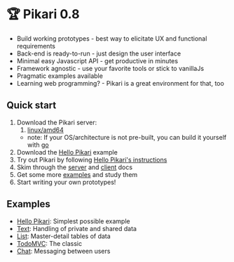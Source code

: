 # 🏆 Pikari 0.8
- Build working prototypes - best way to elicitate UX and functional requirements
- Back-end is ready-to-run - just design the user interface
- Minimal easy Javascript API - get productive in minutes
- Framework agnostic - use your favorite tools or stick to vanillaJs
- Pragmatic examples available
- Learning web programming? - Pikari is a great environment for that, too

## Quick start

1. Download the Pikari server:
   1. [linux/amd64](http://github.com/olliNiinivaara/pikari/bin/linux/pikari)
   * note: If your OS/architecture is not pre-built, you can build it yourself with [go](https://golang.org/dl/)
2. Download the [Hello Pikari](http://github.com/olliNiinivaara/hellopikari/index.html) example
3. Try out Pikari by following [Hello Pikari's instructions](http://github.com/olliNiinivaara/hellopikari)
4. Skim through the [server](https://verkkoyhteys.fi/pikari.html) and [client](https://verkkoyhteys.fi/pikari.jsdoc) docs
5. Get some more [examples](#examples) and study them
6. Start writing your own prototypes!

## <a name="examples"></a>Examples

* [Hello Pikari](http://github.com/olliNiinivaara/hellopikari/): Simplest possible example
* [Text](http://github.com/olliNiinivaara/text/): Handling of private and shared data
* [List](http://github.com/olliNiinivaara/list/): Master-detail tables of data
* [TodoMVC](http://github.com/olliNiinivaara/todomvc/): The classic
* [Chat](http://github.com/olliNiinivaara/chat/): Messaging between users